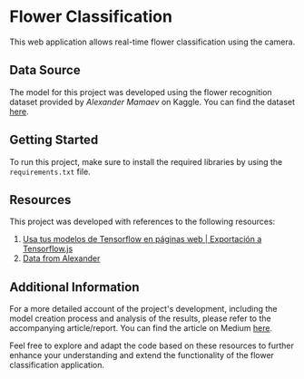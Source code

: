 # Flower Classification

This web application allows real-time flower classification using the camera.

## Data Source
The model for this project was developed using the flower recognition dataset provided by *Alexander Mamaev* on Kaggle. You can find the dataset [here](https://www.kaggle.com/datasets/alxmamaev/flowers-recognition?resource=download&select=flowers).

## Getting Started
To run this project, make sure to install the required libraries by using the `requirements.txt` file.

## Resources
This project was developed with references to the following resources:
1. [Usa tus modelos de Tensorflow en páginas web | Exportación a Tensorflow.js](https://www.youtube.com/watch?v=JpE4bYyRADI&ab_channel=RingaTech)
2. [Data from Alexander](https://www.kaggle.com/datasets/alxmamaev/flowers-recognition?resource=download&select=flowers)

## Additional Information
For a more detailed account of the project's development, including the model creation process and analysis of the results, please refer to the accompanying article/report. You can find the article on Medium [here](insert_link_to_medium_article).

Feel free to explore and adapt the code based on these resources to further enhance your understanding and extend the functionality of the flower classification application.